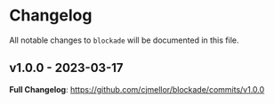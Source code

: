 # Changelog

All notable changes to `blockade` will be documented in this file.

## v1.0.0 - 2023-03-17

**Full Changelog**: https://github.com/cjmellor/blockade/commits/v1.0.0
